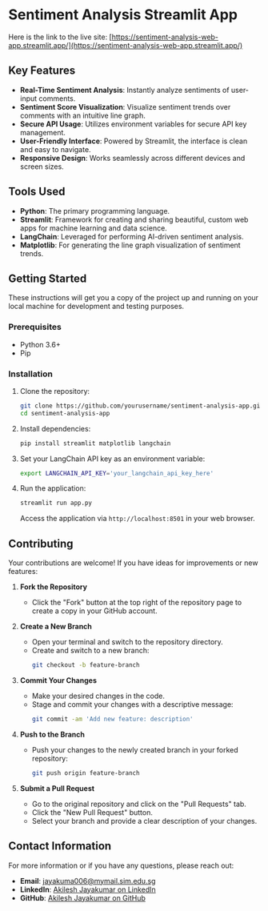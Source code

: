 # Sentiment Analysis Streamlit App

Here is the link to the live site: [https://sentiment-analysis-web-app.streamlit.app/](https://sentiment-analysis-web-app.streamlit.app/)

## Key Features

- **Real-Time Sentiment Analysis**: Instantly analyze sentiments of user-input comments.
- **Sentiment Score Visualization**: Visualize sentiment trends over comments with an intuitive line graph.
- **Secure API Usage**: Utilizes environment variables for secure API key management.
- **User-Friendly Interface**: Powered by Streamlit, the interface is clean and easy to navigate.
- **Responsive Design**: Works seamlessly across different devices and screen sizes.

## Tools Used

- **Python**: The primary programming language.
- **Streamlit**: Framework for creating and sharing beautiful, custom web apps for machine learning and data science.
- **LangChain**: Leveraged for performing AI-driven sentiment analysis.
- **Matplotlib**: For generating the line graph visualization of sentiment trends.

## Getting Started

These instructions will get you a copy of the project up and running on your local machine for development and testing purposes.

### Prerequisites

- Python 3.6+
- Pip

### Installation

1. Clone the repository:
   ```bash
   git clone https://github.com/yourusername/sentiment-analysis-app.git
   cd sentiment-analysis-app
   ```

2. Install dependencies:
   ```bash
   pip install streamlit matplotlib langchain
   ```

3. Set your LangChain API key as an environment variable:
   ```bash
   export LANGCHAIN_API_KEY='your_langchain_api_key_here'
   ```

4. Run the application:
   ```bash
   streamlit run app.py
   ```
   Access the application via `http://localhost:8501` in your web browser.

## Contributing

Your contributions are welcome! If you have ideas for improvements or new features:

1. **Fork the Repository**
   - Click the "Fork" button at the top right of the repository page to create a copy in your GitHub account.

2. **Create a New Branch**
   - Open your terminal and switch to the repository directory.
   - Create and switch to a new branch:
     ```bash
     git checkout -b feature-branch
     ```

3. **Commit Your Changes**
   - Make your desired changes in the code.
   - Stage and commit your changes with a descriptive message:
     ```bash
     git commit -am 'Add new feature: description'
     ```

4. **Push to the Branch**
   - Push your changes to the newly created branch in your forked repository:
     ```bash
     git push origin feature-branch
     ```

5. **Submit a Pull Request**
   - Go to the original repository and click on the "Pull Requests" tab.
   - Click the "New Pull Request" button.
   - Select your branch and provide a clear description of your changes.

## Contact Information

For more information or if you have any questions, please reach out:

- **Email**: [jayakuma006@mymail.sim.edu.sg](mailto:jayakuma006@mymail.sim.edu.sg)
- **LinkedIn**: [Akilesh Jayakumar on LinkedIn](https://www.linkedin.com/in/akileshjayakumar/)
- **GitHub**: [Akilesh Jayakumar on GitHub](https://github.com/akileshjayakumar)
